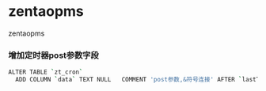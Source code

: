 # zentaopms
zentaopms

### 增加定时器post参数字段

``` bash
ALTER TABLE `zt_cron`   
  ADD COLUMN `data` TEXT NULL   COMMENT 'post参数,&符号连接' AFTER `lastTime`;
```
